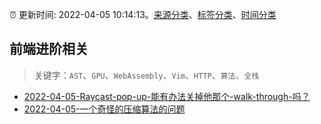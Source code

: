 :alarm_clock: 更新时间: 2022-04-05 10:14:13。[来源分类](../README.md)、[标签分类](../TAGS.md)、[时间分类](../TIMELINE.md)

## 前端进阶相关


> 关键字：`AST`、`GPU`、`WebAssembly`、`Vim`、`HTTP`、`算法`、`全栈`



- [2022-04-05-Raycast-pop-up-能有办法关掉他那个-walk-through-吗？](https://www.v2ex.com/t/845048) 
- [2022-04-05-一个奇怪的压缩算法的问题](https://www.v2ex.com/t/845022) 